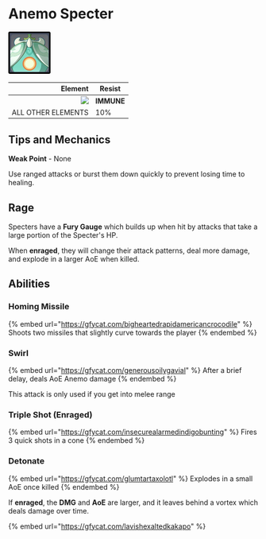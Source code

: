 # Anemo Specter

![](../../.gitbook/assets/specter-anemo-.jpg)

|                                     Element | Resist     |
| ------------------------------------------: | ---------- |
| ![](../../.gitbook/assets/anemo\_small.png) | **IMMUNE** |
|                          ALL OTHER ELEMENTS | 10%        |

## Tips and Mechanics

**Weak Point** - None

Use ranged attacks or burst them down quickly to prevent losing time to healing.

## Rage

Specters have a **Fury Gauge** which builds up when hit by attacks that take a large portion of the Specter's HP.

When **enraged**, they will change their attack patterns, deal more damage, and explode in a larger AoE when killed.

## Abilities

### Homing Missile

{% embed url="https://gfycat.com/bigheartedrapidamericancrocodile" %}
Shoots two missiles that slightly curve towards the player
{% endembed %}

### Swirl

{% embed url="https://gfycat.com/generousoilygavial" %}
After a brief delay, deals AoE Anemo damage
{% endembed %}

This attack is only used if you get into melee range

### Triple Shot (Enraged)

{% embed url="https://gfycat.com/insecurealarmedindigobunting" %}
Fires 3 quick shots in a cone
{% endembed %}

### Detonate

{% embed url="https://gfycat.com/glumtartaxolotl" %}
Explodes in a small AoE once killed
{% endembed %}

If **enraged**, the **DMG** and **AoE** are larger, and it leaves behind a vortex which deals damage over time.

{% embed url="https://gfycat.com/lavishexaltedkakapo" %}
